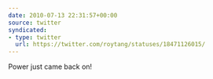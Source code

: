 ```yaml
---
date: 2010-07-13 22:31:57+00:00
source: twitter
syndicated:
- type: twitter
  url: https://twitter.com/roytang/statuses/18471126015/
---
```


Power just came back on!